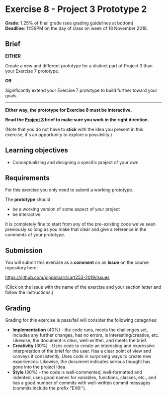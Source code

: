 # Exercise 8 - Project 3 Prototype 2

__Grade__: 1.25% of final grade (see grading guidelines at bottom)  
__Deadline__: 11:59PM on the day of class on week of 18 November 2018.

## Brief

__EITHER__

Create a new and different prototype for a distinct part of Project 3 than your Exercise 7 prototype.

__OR__

Significantly extend your Exercise 7 prototype to build further toward your goals.

---

__Either way, the prototype for Exercise 8 must be interactive.__

__Read the [Project 3](../projects/Project-3.md) brief to make sure you work in the right direction.__

(Note that you do not have to __stick__ with the idea you present in this exercise, it's an opportunity to explore a possibility.)

## Learning objectives

- Conceptualizing and designing a specific project of your own

## Requirements

For this exercise you only need to submit a working prototype.

The __prototype__  should
- be a working version of some aspect of your project
- be interactive

It is completely fine to start from any of the pre-existing code we've seen previously so long as you make that clear and give a reference in the comments of your prototype.


## Submission

You will submit this exercise as a __comment__ on an __Issue__ on the course repository here:

https://github.com/pippinbarr/cart253-2019/issues

(Click on the Issue with the name of the exercise and your section letter and follow the instructions.)


## Grading

Grading for this exercise is pass/fail will consider the following categories:

- __Implementation__ (40%) - the code runs, meets the challenges set, includes any further changes, has no errors, is interesting/creative, etc. Likewise, the document is clear, well-written, and meets the brief.
- __Creativity__ (30%) - Uses code to create an interesting and expressive interpretation of the brief for the user. Has a clear point of view and conveys it consistently. Uses code in surprising ways to create new experiences. Likewise, the document indicates serious thought has gone into the project idea.
- __Style__ (30%) - the code is well-commented, well-formatted and indented, uses good names for variables, functions, classes, etc., and has a good number of commits with well-written commit messages (commits include the prefix "EX8:").
